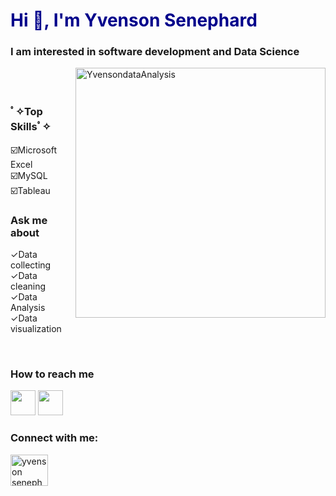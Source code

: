 
<h1 style="color:darkblue;">Hi 👋, I'm Yvenson Senephard</h1>
<h3>I am interested in software development and Data Science</h3>
<img align="right" alt="YvensondataAnalysis" Width="400" src="https://i.postimg.cc/g0Kxtk9W/data-analysis-4.gif"> <br /><br />

<h3>ﾟ✧Top Skillsﾟ✧ </h3>
<p>
&#9745;&#65039;Microsoft Excel
<br />
&#9745;&#65039;MySQL
<br />
&#9745;&#65039;Tableau
</p>

<h3>Ask me about</h3>
 <p>&#10003;Data collecting<br />&#10003;Data cleaning<br />&#10003;Data Analysis<br />&#10003;Data visualization</p>

<br /> <h3>How to reach me</h3> <a href="yvensonsenephard@gmail.com"><img Width="40" src="https://gifdb.com/images/high/email-icon-notification-cx5j6sw64pod96cr.gif"></a>
<a href="https://facebook.com/Yvenson Senephard"><img Width="40" src="https://pixabay.com/gifs/get/g6ab36b1237d39d761bc373c73a422c08d6d6a9aa46cce7ec763b7b06e109114052f1ab1a00c5b58c7c6902d8e8d6a11214b86852ab836cccd090297217631a23a754bed7ff618565436456c878689ded_256.gif?attachment="></a>

<h3 align="left">Connect with me:</h3>
<p align="left">
<a href="https://linkedin.com/in/yvenson senephard" target="blank"><img align="center" src="https://www.zellusmarketing.com/wp-content/uploads/2021/03/icon-1.9s-291px-1.gif" alt="yvenson senephard" height="50" width="60" /></a>
</p>
